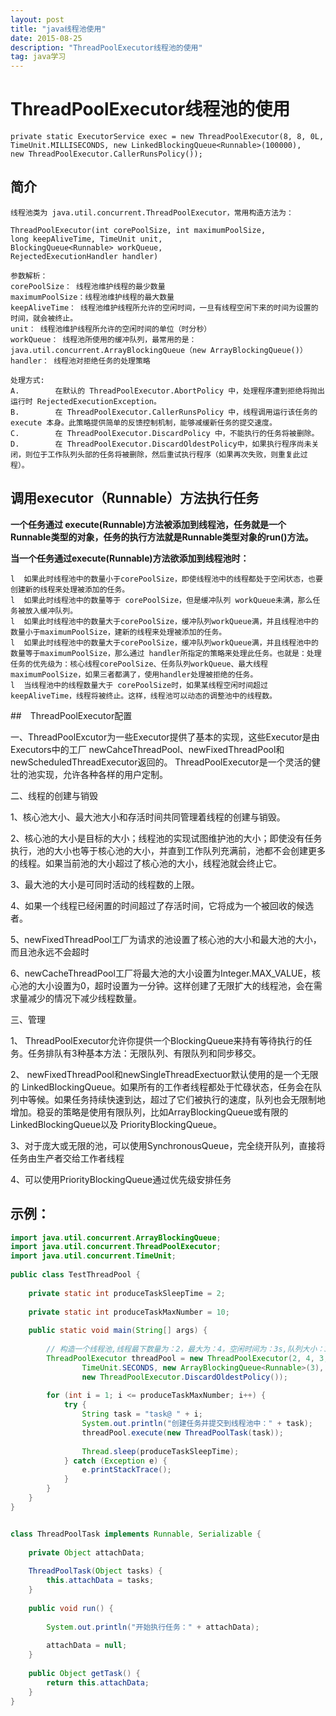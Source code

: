 ```yaml
---
layout: post
title: "java线程池使用"
date: 2015-08-25 
description: "ThreadPoolExecutor线程池的使用"
tag: java学习
---  
```


# ThreadPoolExecutor线程池的使用

    private static ExecutorService exec = new ThreadPoolExecutor(8, 8, 0L,
    TimeUnit.MILLISECONDS, new LinkedBlockingQueue<Runnable>(100000),
    new ThreadPoolExecutor.CallerRunsPolicy());
    

## 简介

    线程池类为 java.util.concurrent.ThreadPoolExecutor，常用构造方法为：
     
    ThreadPoolExecutor(int corePoolSize, int maximumPoolSize,
    long keepAliveTime, TimeUnit unit,
    BlockingQueue<Runnable> workQueue,
    RejectedExecutionHandler handler)
    
    参数解析：
    corePoolSize： 线程池维护线程的最少数量
    maximumPoolSize：线程池维护线程的最大数量
    keepAliveTime： 线程池维护线程所允许的空闲时间，一旦有线程空闲下来的时间为设置的时间，就会被终止。
    unit： 线程池维护线程所允许的空闲时间的单位（时分秒）
    workQueue： 线程池所使用的缓冲队列，最常用的是：java.util.concurrent.ArrayBlockingQueue（new ArrayBlockingQueue()）
    handler： 线程池对拒绝任务的处理策略
    
    处理方式:
    A.        在默认的 ThreadPoolExecutor.AbortPolicy 中，处理程序遭到拒绝将抛出运行时 RejectedExecutionException。
    B.        在 ThreadPoolExecutor.CallerRunsPolicy 中，线程调用运行该任务的 execute 本身。此策略提供简单的反馈控制机制，能够减缓新任务的提交速度。
    C.        在 ThreadPoolExecutor.DiscardPolicy 中，不能执行的任务将被删除。
    D.        在 ThreadPoolExecutor.DiscardOldestPolicy中，如果执行程序尚未关闭，则位于工作队列头部的任务将被删除，然后重试执行程序（如果再次失败，则重复此过程）。
    
## 调用executor（Runnable）方法执行任务

**一个任务通过 execute(Runnable)方法被添加到线程池，任务就是一个 Runnable类型的对象，任务的执行方法就是Runnable类型对象的run()方法。**
 
**当一个任务通过execute(Runnable)方法欲添加到线程池时：**
     
    l  如果此时线程池中的数量小于corePoolSize，即使线程池中的线程都处于空闲状态，也要创建新的线程来处理被添加的任务。
    l  如果此时线程池中的数量等于 corePoolSize，但是缓冲队列 workQueue未满，那么任务被放入缓冲队列。
    l  如果此时线程池中的数量大于corePoolSize，缓冲队列workQueue满，并且线程池中的数量小于maximumPoolSize，建新的线程来处理被添加的任务。
    l  如果此时线程池中的数量大于corePoolSize，缓冲队列workQueue满，并且线程池中的数量等于maximumPoolSize，那么通过 handler所指定的策略来处理此任务。也就是：处理任务的优先级为：核心线程corePoolSize、任务队列workQueue、最大线程maximumPoolSize，如果三者都满了，使用handler处理被拒绝的任务。
    l  当线程池中的线程数量大于 corePoolSize时，如果某线程空闲时间超过keepAliveTime，线程将被终止。这样，线程池可以动态的调整池中的线程数。
    
    
##　ThreadPoolExecutor配置

一、ThreadPoolExcutor为一些Executor提供了基本的实现，这些Executor是由Executors中的工厂 newCahceThreadPool、newFixedThreadPool和newScheduledThreadExecutor返回的。 ThreadPoolExecutor是一个灵活的健壮的池实现，允许各种各样的用户定制。

二、线程的创建与销毁

1、核心池大小、最大池大小和存活时间共同管理着线程的创建与销毁。

2、核心池的大小是目标的大小；线程池的实现试图维护池的大小；即使没有任务执行，池的大小也等于核心池的大小，并直到工作队列充满前，池都不会创建更多的线程。如果当前池的大小超过了核心池的大小，线程池就会终止它。

3、最大池的大小是可同时活动的线程数的上限。

4、如果一个线程已经闲置的时间超过了存活时间，它将成为一个被回收的候选者。

5、newFixedThreadPool工厂为请求的池设置了核心池的大小和最大池的大小，而且池永远不会超时

6、newCacheThreadPool工厂将最大池的大小设置为Integer.MAX_VALUE，核心池的大小设置为0，超时设置为一分钟。这样创建了无限扩大的线程池，会在需求量减少的情况下减少线程数量。

三、管理

1、 ThreadPoolExecutor允许你提供一个BlockingQueue来持有等待执行的任务。任务排队有3种基本方法：无限队列、有限队列和同步移交。

2、 newFixedThreadPool和newSingleThreadExectuor默认使用的是一个无限的 LinkedBlockingQueue。如果所有的工作者线程都处于忙碌状态，任务会在队列中等候。如果任务持续快速到达，超过了它们被执行的速度，队列也会无限制地增加。稳妥的策略是使用有限队列，比如ArrayBlockingQueue或有限的LinkedBlockingQueue以及 PriorityBlockingQueue。

3、对于庞大或无限的池，可以使用SynchronousQueue，完全绕开队列，直接将任务由生产者交给工作者线程

4、可以使用PriorityBlockingQueue通过优先级安排任务    

## 示例：


```java
import java.util.concurrent.ArrayBlockingQueue;  
import java.util.concurrent.ThreadPoolExecutor;  
import java.util.concurrent.TimeUnit;  
  
public class TestThreadPool {  
  
    private static int produceTaskSleepTime = 2;  
      
    private static int produceTaskMaxNumber = 10;  
  
    public static void main(String[] args) {  
  
        // 构造一个线程池,线程最下数量为：2，最大为：4，空闲时间为：3s,队列大小：3，拒绝任务策略：抛弃旧任务
        ThreadPoolExecutor threadPool = new ThreadPoolExecutor(2, 4, 3,  
                TimeUnit.SECONDS, new ArrayBlockingQueue<Runnable>(3),  
                new ThreadPoolExecutor.DiscardOldestPolicy());  
  
        for (int i = 1; i <= produceTaskMaxNumber; i++) {  
            try {  
                String task = "task@ " + i;  
                System.out.println("创建任务并提交到线程池中：" + task);  
                threadPool.execute(new ThreadPoolTask(task));  
  
                Thread.sleep(produceTaskSleepTime);  
            } catch (Exception e) {  
                e.printStackTrace();  
            }  
        }  
    }  
}  


class ThreadPoolTask implements Runnable, Serializable {  
  
    private Object attachData;  
  
    ThreadPoolTask(Object tasks) {  
        this.attachData = tasks;  
    }  
  
    public void run() {  
          
        System.out.println("开始执行任务：" + attachData);  
          
        attachData = null;  
    }  
  
    public Object getTask() {  
        return this.attachData;  
    }  
}  

```


